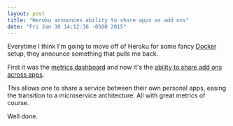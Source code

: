 ```yaml
---
layout: post
title: "Heroku announces ability to share apps as add ons"
date: "Fri Jan 30 14:12:36 -0500 2015"
---
```


Everytime I think I'm going to move off of Heroku for some fancy [Docker](https://www.docker.com/)
setup, they announce something that pulls me back.

First it was the [metrics dashboard](https://blog.heroku.com/archives/2014/8/5/new-dashboard-and-metrics-beta) and now it's the
[ability to share add ons across apps](https://blog.heroku.com/archives/2015/1/23/expanding_the_power_of_add_ons).

This allows one to share a service between their own personal apps, easing the transition to a microservice architecture. All
with great metrics of course.

Well done.
